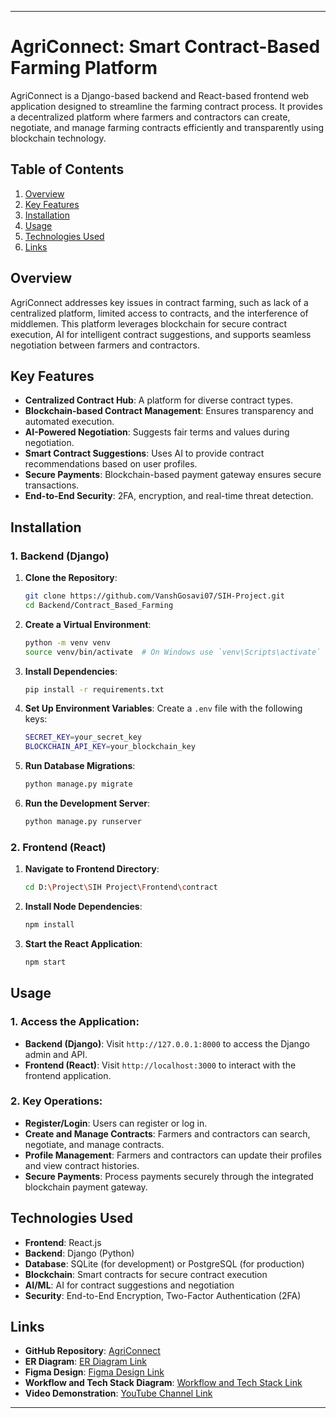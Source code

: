 
---

# AgriConnect: Smart Contract-Based Farming Platform

AgriConnect is a Django-based backend and React-based frontend web application designed to streamline the farming contract process. It provides a decentralized platform where farmers and contractors can create, negotiate, and manage farming contracts efficiently and transparently using blockchain technology.

## Table of Contents
1. [Overview](#overview)
2. [Key Features](#key-features)
3. [Installation](#installation)
4. [Usage](#usage)
5. [Technologies Used](#technologies-used)
6. [Links](#links)

## Overview
AgriConnect addresses key issues in contract farming, such as lack of a centralized platform, limited access to contracts, and the interference of middlemen. This platform leverages blockchain for secure contract execution, AI for intelligent contract suggestions, and supports seamless negotiation between farmers and contractors.

## Key Features
- **Centralized Contract Hub**: A platform for diverse contract types.
- **Blockchain-based Contract Management**: Ensures transparency and automated execution.
- **AI-Powered Negotiation**: Suggests fair terms and values during negotiation.
- **Smart Contract Suggestions**: Uses AI to provide contract recommendations based on user profiles.
- **Secure Payments**: Blockchain-based payment gateway ensures secure transactions.
- **End-to-End Security**: 2FA, encryption, and real-time threat detection.

## Installation

### 1. Backend (Django)
1. **Clone the Repository**:
    ```bash
    git clone https://github.com/VanshGosavi07/SIH-Project.git
    cd Backend/Contract_Based_Farming
    ```

2. **Create a Virtual Environment**:
    ```bash
    python -m venv venv
    source venv/bin/activate  # On Windows use `venv\Scripts\activate`
    ```

3. **Install Dependencies**:
    ```bash
    pip install -r requirements.txt
    ```

4. **Set Up Environment Variables**:
    Create a `.env` file with the following keys:
    ```bash
    SECRET_KEY=your_secret_key
    BLOCKCHAIN_API_KEY=your_blockchain_key
    ```

5. **Run Database Migrations**:
    ```bash
    python manage.py migrate
    ```

6. **Run the Development Server**:
    ```bash
    python manage.py runserver
    ```

### 2. Frontend (React)
1. **Navigate to Frontend Directory**:
    ```bash
    cd D:\Project\SIH Project\Frontend\contract
    ```

2. **Install Node Dependencies**:
    ```bash
    npm install
    ```

3. **Start the React Application**:
    ```bash
    npm start
    ```

## Usage

### 1. Access the Application:
- **Backend (Django)**: Visit `http://127.0.0.1:8000` to access the Django admin and API.
- **Frontend (React)**: Visit `http://localhost:3000` to interact with the frontend application.

### 2. Key Operations:
- **Register/Login**: Users can register or log in.
- **Create and Manage Contracts**: Farmers and contractors can search, negotiate, and manage contracts.
- **Profile Management**: Farmers and contractors can update their profiles and view contract histories.
- **Secure Payments**: Process payments securely through the integrated blockchain payment gateway.

## Technologies Used
- **Frontend**: React.js
- **Backend**: Django (Python)
- **Database**: SQLite (for development) or PostgreSQL (for production)
- **Blockchain**: Smart contracts for secure contract execution
- **AI/ML**: AI for contract suggestions and negotiation
- **Security**: End-to-End Encryption, Two-Factor Authentication (2FA)

## Links
- **GitHub Repository**: [AgriConnect](https://github.com/VanshGosavi07/SIH-Project)
- **ER Diagram**: [ER Diagram Link](https://drive.google.com/drive/folders/1QW0IVgeYEjx_2zXLhBXSwsHu0D6aa6Wu)
- **Figma Design**: [Figma Design Link](https://www.figma.com/proto/WkqhGEseccBr9Mh2zAQM3C/Contract_based_farming?node-id=1-6&node-type=frame&t=53CnNlr4muCblZXF-0&scaling=scale-down-width&content-scaling=fixed&page-id=0%3A1&starting-point-node-id=1%3A6)
- **Workflow and Tech Stack Diagram**: [Workflow and Tech Stack Link](https://drive.google.com/drive/folders/1LfYLuHNmBzyI5ofbA9PZeRMYagMKX3Rp?usp=drive_link)
- **Video Demonstration**: [YouTube Channel Link](https://youtube.com/@tech_saksham?si=3DPnqPh4KSeoILUT)

--- 

